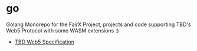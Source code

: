 # go
Golang Monorepo for the FairX Project, projects and code supporting TBD's Web5 Protocol with some WASM extensions :)

* [TBD Web5 Specification](https://developer.tbd.website/projects/web5/)

